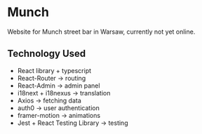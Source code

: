 # Munch
Website for Munch street bar in Warsaw, currently not yet online. 
## Technology Used
* React library + typescript
* React-Router -> routing
* React-Admin -> admin panel
* i18next + i18nexus -> translation
* Axios -> fetching data
* auth0 -> user authentication
* framer-motion -> animations
* Jest + React Testing Library -> testing
  
